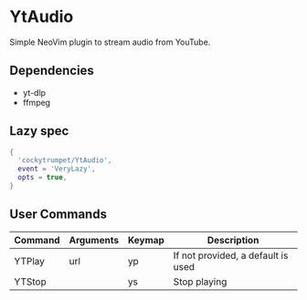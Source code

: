 # YtAudio

Simple NeoVim plugin to stream audio from YouTube.

## Dependencies

- yt-dlp
- ffmpeg

## Lazy spec

```lua
{
  'cockytrumpet/YtAudio',
  event = 'VeryLazy',
  opts = true,
}
```

## User Commands

| Command | Arguments | Keymap     | Description                        |
| ------- | --------- | ---------- | ---------------------------------- |
| YTPlay  | url       | <leader>yp | If not provided, a default is used |
| YTStop  |           | <leader>ys | Stop playing                       |
